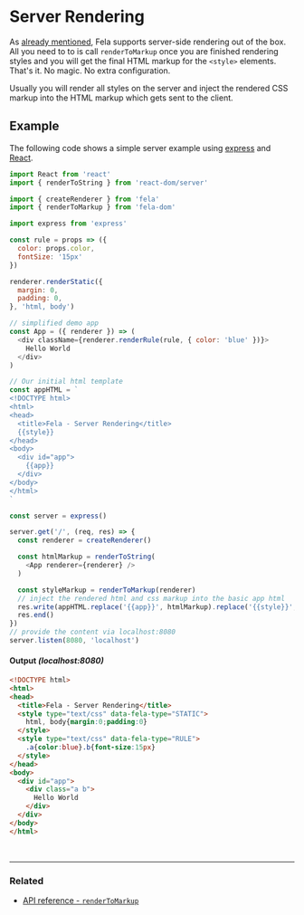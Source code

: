 # Server Rendering
As [already mentioned](../introduction/Benefits.md), Fela supports server-side rendering out of the box.
All you need to to is call `renderToMarkup` once you are finished rendering styles and you will get the final HTML markup for the `<style>` elements.<br>
That's it. No magic. No extra configuration.

Usually you will render all styles on the server and inject the rendered CSS markup into the HTML markup which gets sent to the client.

## Example
The following code shows a simple server example using [express](https://github.com/expressjs/express) and [React](https://github.com/facebook/react).
```javascript
import React from 'react'
import { renderToString } from 'react-dom/server'

import { createRenderer } from 'fela'
import { renderToMarkup } from 'fela-dom'

import express from 'express'

const rule = props => ({
  color: props.color,
  fontSize: '15px'
})

renderer.renderStatic({
  margin: 0,
  padding: 0,
}, 'html, body')

// simplified demo app
const App = ({ renderer }) => (
  <div className={renderer.renderRule(rule, { color: 'blue' })}>
    Hello World
  </div>
)

// Our initial html template
const appHTML = `
<!DOCTYPE html>
<html>
<head>
  <title>Fela - Server Rendering</title>
  {{style}}
</head>
<body>
  <div id="app">
    {{app}}
  </div>
</body>
</html>
`

const server = express()

server.get('/', (req, res) => {
  const renderer = createRenderer()

  const htmlMarkup = renderToString(
    <App renderer={renderer} />
  )

  const styleMarkup = renderToMarkup(renderer)
  // inject the rendered html and css markup into the basic app html
  res.write(appHTML.replace('{{app}}', htmlMarkup).replace('{{style}}', styleMarkup))
  res.end()
})
// provide the content via localhost:8080
server.listen(8080, 'localhost')
```
#### Output *(localhost:8080)*
```HTML
<!DOCTYPE html>
<html>
<head>
  <title>Fela - Server Rendering</title>
  <style type="text/css" data-fela-type="STATIC">
    html, body{margin:0;padding:0}
  </style>
  <style type="text/css" data-fela-type="RULE">
    .a{color:blue}.b{font-size:15px}
  </style>
</head>
<body>
  <div id="app">
    <div class="a b">
      Hello World
    </div>
  </div>
</body>
</html>
```

<br>

---

### Related
* [API reference - `renderToMarkup`](../api/fela-dom/renderToMarkup)
